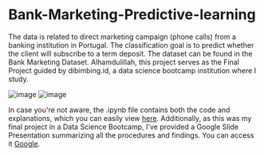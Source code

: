 # Bank-Marketing-Predictive-learning
The data is related to direct marketing campaign (phone calls) from a banking institution in Portugal. The classification goal is to predict whether the client will subscribe to a term deposit. The dataset can be found in the Bank Marketing Dataset. Alhamdulillah, this project serves as the Final Project guided by dibimbing.id, a data science bootcamp institution where I study.

![image](https://github.com/Nurgi2512/Bank-Marketing-Predictive-learning/assets/147684817/a97e808a-bc4a-4477-8645-c4faede26d07) ![image](https://github.com/Nurgi2512/Bank-Marketing-Predictive-learning/assets/147684817/470e667a-f14c-458a-a60e-79606aa60fc9)

In case you're not aware, the .ipynb file contains both the code and explanations, which you can easily view [here](https://colab.research.google.com/drive/1gtapjhRExtyk6_o1DPGDHajJFLYesTIv#scrollTo=Kw-KOGOPW51I). Additionally, as this was my final project in a Data Science Bootcamp, I've provided a Google Slide Presentation summarizing all the procedures and findings. You can access it [Google](https://www.google.com).

